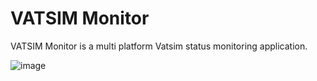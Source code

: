 # VATSIM Monitor

VATSIM Monitor is a multi platform Vatsim status monitoring application.

![image](/uploads/4ee410c7f4639482436aa41a2f3bdc33/image.png)
